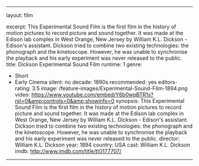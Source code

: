 ---

layout: film

excerpt: This Experimental Sound Film is the first film in the history of motion pictures to record picture and sound together. It was made at the Edison lab complex in West Orange, New Jersey by William K.L. Dickson - Edison's assistant.  Dickson tried to combine two existing technologies&#58; the phonograph and the kinetoscope. However, he was unable to synchronise the playback and his early experiment was never released to the public.
title: Dickson Experimental Sound Film
runtime: 1
genre:
- Short
- Early Cinema
silent: no
decade: 1890s
recommended: yes
editors-rating: 3.5
image:  /feature-images/Experimental-Sound-Film-1894.png
video: https://www.youtube.com/embed/Y6b0wpBTR1s?rel=0&amp;controls=0&amp;showinfo=0
synopsis:  This Experimental Sound Film is the first film in the history of motion pictures to record picture and sound together. It was made at the Edison lab complex in West Orange, New Jersey by William K.L. Dickson - Edison's assistant.  Dickson tried to combine two existing technologies&#58; the phonograph and the kinetoscope. However, he was unable to synchronise the playback and his early experiment was never released to the public.
director: William K.L. Dickson
year: 1894
country: USA
cast: William K.L. Dickson
imdb: http://www.imdb.com/title/tt0177707/

--- 